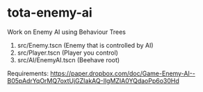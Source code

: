 # tota-enemy-ai
Work on Enemy AI using Behaviour Trees

1. src/Enemy.tscn (Enemy that is controlled by AI)
2. src/Player.tscn (Player you control)
3. src/AI/EnemyAI.tscn (Beehave root)

Requirements:
https://paper.dropbox.com/doc/Game-Enemy-AI--B05pAdrYqOrMQ7oxtUjGZIakAQ-IlgMZIA0YQdaoPp6o30Hd
